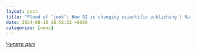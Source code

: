 ```yaml
---
layout: post
title: "Flood of ’junk’: How AI is changing scientific publishing | National | elpasoinc.com"
date: 2024-08-10 18:58:52 +0000
categories: [news]
---
```


[Читати далі](https://www.swiowanewssource.com/news/nation/article_b7735e1d-c4e4-5f78-91c7-b3642f0d0040.html)
